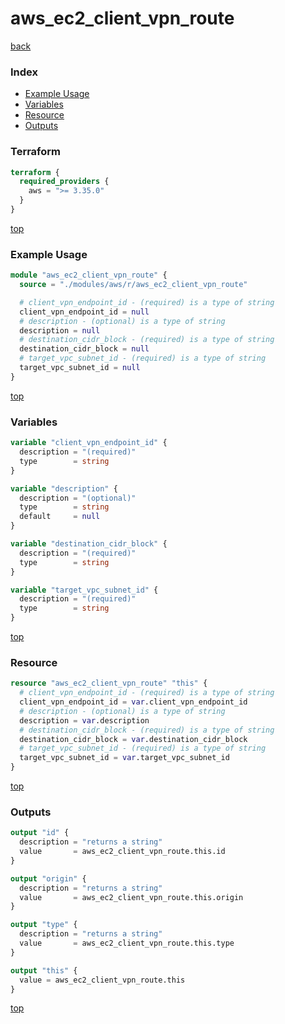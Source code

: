 # aws_ec2_client_vpn_route

[back](../aws.md)

### Index

- [Example Usage](#example-usage)
- [Variables](#variables)
- [Resource](#resource)
- [Outputs](#outputs)

### Terraform

```terraform
terraform {
  required_providers {
    aws = ">= 3.35.0"
  }
}
```

[top](#index)

### Example Usage

```terraform
module "aws_ec2_client_vpn_route" {
  source = "./modules/aws/r/aws_ec2_client_vpn_route"

  # client_vpn_endpoint_id - (required) is a type of string
  client_vpn_endpoint_id = null
  # description - (optional) is a type of string
  description = null
  # destination_cidr_block - (required) is a type of string
  destination_cidr_block = null
  # target_vpc_subnet_id - (required) is a type of string
  target_vpc_subnet_id = null
}
```

[top](#index)

### Variables

```terraform
variable "client_vpn_endpoint_id" {
  description = "(required)"
  type        = string
}

variable "description" {
  description = "(optional)"
  type        = string
  default     = null
}

variable "destination_cidr_block" {
  description = "(required)"
  type        = string
}

variable "target_vpc_subnet_id" {
  description = "(required)"
  type        = string
}
```

[top](#index)

### Resource

```terraform
resource "aws_ec2_client_vpn_route" "this" {
  # client_vpn_endpoint_id - (required) is a type of string
  client_vpn_endpoint_id = var.client_vpn_endpoint_id
  # description - (optional) is a type of string
  description = var.description
  # destination_cidr_block - (required) is a type of string
  destination_cidr_block = var.destination_cidr_block
  # target_vpc_subnet_id - (required) is a type of string
  target_vpc_subnet_id = var.target_vpc_subnet_id
}
```

[top](#index)

### Outputs

```terraform
output "id" {
  description = "returns a string"
  value       = aws_ec2_client_vpn_route.this.id
}

output "origin" {
  description = "returns a string"
  value       = aws_ec2_client_vpn_route.this.origin
}

output "type" {
  description = "returns a string"
  value       = aws_ec2_client_vpn_route.this.type
}

output "this" {
  value = aws_ec2_client_vpn_route.this
}
```

[top](#index)
